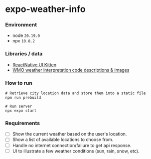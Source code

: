 # expo-weather-info

### Environment
* node `20.19.0`
* npx `10.8.2`

### Libraries / data
* [ReactNative UI Kitten](https://akveo.github.io/react-native-ui-kitten/)
* [WMO weather interpretation code descriptions & images](https://gist.github.com/stellasphere/9490c195ed2b53c707087c8c2db4ec0c)

### How to run
```
# Retrieve city location data and store them into a static file
npm run prebuild

# Run server
npx expo start
```

### Requirements
- [ ] Show the current weather based on the user's location.
- [ ] Show a list of available locations to choose from.
- [ ] Handle no internet connection/failure to get api response.
- [ ] UI to illustrate a few weather conditions (sun, rain, snow, etc).